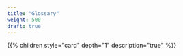 ```yaml
---
title: "Glossary"
weight: 500
draft: true
---
```


{{% children style="card" depth="1" description="true" %}}